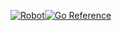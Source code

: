 

 [![Robot](https://img.shields.io/badge/Robot-00ADD8?style=flat&logo=robot&logoColor=white)](https://sites.google.com/view/tavakoli/home)[![Go Reference](https://pkg.go.dev/badge/golang.org/x/debug.svg)](https://pkg.go.dev/golang.org/x/debug)

